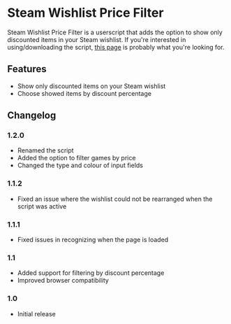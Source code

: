 # Steam Wishlist Price Filter

Steam Wishlist Price Filter is a userscript that adds the option to show only
discounted items in your Steam wishlist. If you're interested in
using/downloading the script, [this page](https://xiyng.github.io/steam-wishlist-discount-filter/)
is probably what you're looking for.

## Features

- Show only discounted items on your Steam wishlist
- Choose showed items by discount percentage

## Changelog

### 1.2.0

- Renamed the script
- Added the option to filter games by price
- Changed the type and colour of input fields

### 1.1.2

- Fixed an issue where the wishlist could not be rearranged when the script was
  active

### 1.1.1

- Fixed issues in recognizing when the page is loaded

### 1.1

- Added support for filtering by discount percentage
- Improved browser compatibility

### 1.0

- Initial release
